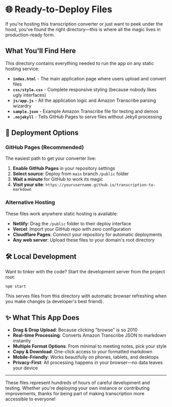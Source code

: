 # 🌐 Ready-to-Deploy Files

If you're hosting this transcription converter or just want to peek under the hood, you've found the right directory—this is where all the magic lives in production-ready form.

## What You'll Find Here

This directory contains everything needed to run the app on any static hosting service:

- **`index.html`** - The main application page where users upload and convert files
- **`css/style.css`** - Complete responsive styling (because nobody likes ugly interfaces)
- **`js/app.js`** - All the application logic and Amazon Transcribe parsing wizardry
- **`sample.json`** - Example Amazon Transcribe file for testing and demos
- **`.nojekyll`** - Tells GitHub Pages to serve files without Jekyll processing

## 🚀 Deployment Options

### GitHub Pages (Recommended)

The easiest path to get your converter live:

1. **Enable GitHub Pages** in your repository settings
2. **Select source**: Deploy from `main` branch `/public` folder
3. **Wait a minute** for GitHub to work its magic
4. **Visit your site**: `https://yourusername.github.io/transcription-to-markdown`

### Alternative Hosting

These files work anywhere static hosting is available:

- **Netlify**: Drag the `/public` folder to their deploy interface
- **Vercel**: Import your GitHub repo with zero configuration
- **Cloudflare Pages**: Connect your repository for automatic deployments
- **Any web server**: Upload these files to your domain's root directory

## 🛠️ Local Development

Want to tinker with the code? Start the development server from the project root:

```bash
npm start
```

This serves files from this directory with automatic browser refreshing when you make changes (a developer's best friend).

## ✨ What This App Does

- **Drag & Drop Upload**: Because clicking "browse" is so 2010
- **Real-time Processing**: Converts Amazon Transcribe JSON to markdown instantly
- **Multiple Format Options**: From minimal to meeting notes, pick your style
- **Copy & Download**: One-click access to your formatted markdown
- **Mobile-Friendly**: Works beautifully on phones, tablets, and desktops
- **Privacy-First**: All processing happens in your browser—no data leaves your device

---

These files represent hundreds of hours of careful development and testing. Whether you're deploying your own instance or contributing improvements, thanks for being part of making transcription more accessible to everyone!
